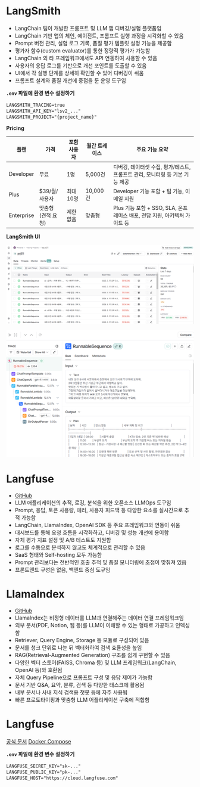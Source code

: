 
# LangSmith

- LangChain 팀이 개발한 프롬프트 및 LLM 앱 디버깅/실험 플랫폼임
- LangChain 기반 앱의 체인, 에이전트, 프롬프트 실행 과정을 시각화할 수 있음
- Prompt 버전 관리, 실험 로그 기록, 품질 평가 템플릿 설정 기능을 제공함
- 평가자 함수(custom evaluator)를 통한 정량적 평가가 가능함
- LangChain 외 타 프레임워크에서도 API 연동하여 사용할 수 있음
- 사용자의 응답 로그를 기반으로 개선 포인트를 도출할 수 있음
- UI에서 각 실행 단계를 상세히 확인할 수 있어 디버깅이 쉬움
- 프롬프트 설계와 품질 개선에 중점을 둔 운영 도구임

**`.env` 파일에 환경 변수 설정하기**

```.env
LANGSMITH_TRACING=true
LANGSMITH_API_KEY="lsv2_..."
LANGSMITH_PROJECT="{project_name}"
```

**Pricing**

| 플랜 | 가격 | 포함 사용자 | 월간 트레이스 | 주요 기능 요약 |
|---|---|---|---|---|
| Developer | 무료 | 1명 | 5,000건 | 디버깅, 데이터셋 수집, 평가/테스트, 프롬프트 관리, 모니터링 등 기본 기능 제공 |
| Plus | $39/월/사용자 | 최대 10명 | 10,000건 | Developer 기능 포함 + 팀 기능, 이메일 지원 |
| Enterprise | 맞춤형 (견적 요청) | 제한 없음 | 맞춤형 | Plus 기능 포함 + SSO, SLA, 온프레미스 배포, 전담 지원, 아키텍처 가이드 등 |


**LangSmith UI**

![alt text](img/langsmith01.png)

![alt text](img/langsmith02.png)


# Langfuse

- [GitHub](https://github.com/langfuse/langfuse)
- LLM 애플리케이션의 추적, 로깅, 분석을 위한 오픈소스 LLMOps 도구임
- Prompt, 응답, 토큰 사용량, 에러, 사용자 피드백 등 다양한 요소를 실시간으로 추적 가능함
- LangChain, LlamaIndex, OpenAI SDK 등 주요 프레임워크와 연동이 쉬움
- 대시보드를 통해 요청 흐름을 시각화하고, 디버깅 및 성능 개선에 용이함
- 자체 평가 지표 설정 및 A/B 테스트도 지원함
- 로그를 수동으로 분석하지 않고도 체계적으로 관리할 수 있음
- SaaS 형태와 Self-hosting 모두 가능함
- Prompt 관리보다는 전반적인 호출 추적 및 품질 모니터링에 초점이 맞춰져 있음
- 프론트엔드 구성은 없음, 백엔드 중심 도구임

# LlamaIndex

- [GitHub](https://github.com/run-llama/llama_index)
- LlamaIndex는 비정형 데이터를 LLM과 연결해주는 데이터 연결 프레임워크임
- 외부 문서(PDF, Notion, 웹 등)를 LLM이 이해할 수 있는 형태로 가공하고 인덱싱함
- Retriever, Query Engine, Storage 등 모듈로 구성되어 있음
- 문서를 청크 단위로 나눈 뒤 벡터화하여 검색 효율성을 높임
- RAG(Retrieval-Augmented Generation) 구조를 쉽게 구현할 수 있음
- 다양한 벡터 스토어(FAISS, Chroma 등) 및 LLM 프레임워크(LangChain, OpenAI 등)와 호환됨
- 자체 Query Pipeline으로 프롬프트 구성 및 응답 제어가 가능함
- 문서 기반 Q&A, 요약, 분류, 검색 등 다양한 태스크에 활용됨
- 내부 문서나 사내 지식 검색용 챗봇 등에 자주 사용됨
- 빠른 프로토타이핑과 맞춤형 LLM 어플리케이션 구축에 적합함

# Langfuse

[공식 문서](https://langfuse.com/docs/sdk/python/decorators)
[Docker Compose](https://langfuse.com/self-hosting/docker-compose)

**`.env` 파일에 환경 변수 설정하기**

```.env
LANGFUSE_SECRET_KEY="sk-..."
LANGFUSE_PUBLIC_KEY="pk-..."
LANGFUSE_HOST="https://cloud.langfuse.com"
```